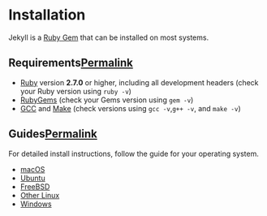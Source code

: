 # Installation

Jekyll is a [Ruby Gem](https://jekyllrb.com/docs/ruby-101/#gems) that can be installed on most systems.

## Requirements[Permalink](https://jekyllrb.com/docs/installation/#requirements "Permalink")

- [Ruby](https://www.ruby-lang.org/en/downloads/) version **2.7.0** or higher, including all development headers (check your Ruby version using `ruby -v`)
- [RubyGems](https://rubygems.org/pages/download) (check your Gems version using `gem -v`)
- [GCC](https://gcc.gnu.org/install/) and [Make](https://www.gnu.org/software/make/) (check versions using `gcc -v`,`g++ -v`, and `make -v`)

## Guides[Permalink](https://jekyllrb.com/docs/installation/#guides "Permalink")

For detailed install instructions, follow the guide for your operating system.

- [macOS](https://jekyllrb.com/docs/installation/macos/)
- [Ubuntu](https://jekyllrb.com/docs/installation/ubuntu/)
- [FreeBSD](https://jekyllrb.com/docs/installation/freebsd/)
- [Other Linux](https://jekyllrb.com/docs/installation/other-linux/)
- [Windows](https://jekyllrb.com/docs/installation/windows/)